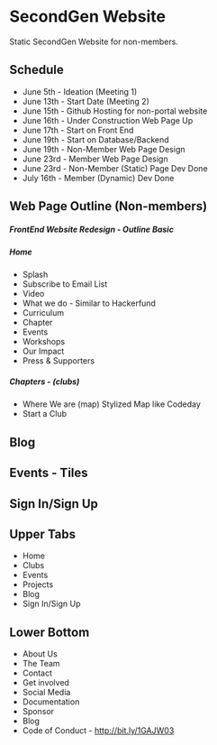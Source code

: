 # SecondGen Website
Static SecondGen Website for non-members.

## Schedule

- June 5th - Ideation (Meeting 1)
- June 13th - Start Date (Meeting 2)
- June 15th - Github Hosting for non-portal website
- June 16th - Under Construction Web Page Up
- June 17th - Start on Front End
- June 19th - Start on Database/Backend
- June 19th - Non-Member Web Page Design 
- June 23rd - Member Web Page Design
- June 23rd - Non-Member (Static) Page Dev Done
- July 16th - Member (Dynamic) Dev Done

## Web Page Outline (Non-members)

##### FrontEnd Website Redesign - Outline Basic

##### Home 
- Splash
- Subscribe to Email List
- Video 
- What we do - Similar to Hackerfund
- Curriculum 
- Chapter
- Events
- Workshops
- Our Impact
- Press & Supporters
##### Chapters - (clubs)
- Where We are (map) Stylized Map like Codeday
- Start a Club
## Blog
## Events - Tiles 
## Sign In/Sign Up

## Upper Tabs
- Home
- Clubs
- Events
- Projects
- Blog
- Sign In/Sign Up
## Lower Bottom
- About Us
- The Team
- Contact
- Get involved
- Social Media
- Documentation
- Sponsor 
- Blog
- Code of Conduct - http://bit.ly/1GAJW03

